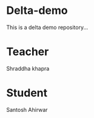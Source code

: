 # Delta-demo
This is a delta demo repository...
# Teacher
Shraddha khapra
# Student
Santosh Ahirwar
